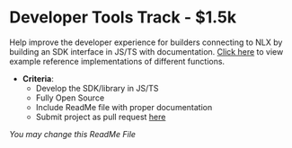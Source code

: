 # Developer Tools Track - $1.5k

Help improve the developer experience for builders connecting to NLX by building an SDK interface in JS/TS with documentation. [Click here](https://github.com/NLX-Protocol/nlx-synthetics/tree/main/scripts) to view example reference implementations of different functions.

- **Criteria**:
    - Develop the SDK/library in JS/TS
    - Fully Open Source
    - Include ReadMe file with proper documentation
    - Submit project as pull request [here](https://github.com/NLX-Protocol/nlx-synthetics/tree/main/sdk)

_You may change this ReadMe File_